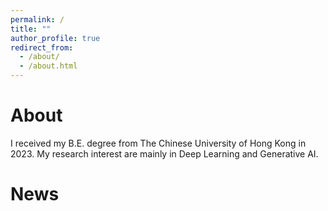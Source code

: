 ```yaml
---
permalink: /
title: ""
author_profile: true
redirect_from: 
  - /about/
  - /about.html
---
```



About
======
I received my B.E. degree from The Chinese University of Hong Kong in 2023. My research interest are mainly in Deep Learning and Generative AI. 


News
======

